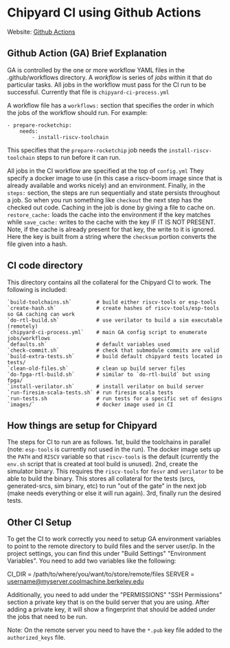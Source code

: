 Chipyard CI using Github Actions
===========

Website: [Github Actions](https://github.com/features/actions)

Github Action (GA) Brief Explanation
---------------------------

GA is controlled by the one or more workflow YAML files in the .github/workflows directory.
A *workflow* is series of *jobs* within it that do particular tasks.
All jobs in the workflow must pass for the CI run to be successful.
Currently that file is `chipyard-ci-process.yml`

A workflow file has a `workflows:` section that specifies the order in which the jobs of the workflow should run.
For example:

    - prepare-rocketchip:
        needs:
            - install-riscv-toolchain

This specifies that the `prepare-rocketchip` job needs the `install-riscv-toolchain` steps to run before it can run.

All jobs in the CI workflow are specified at the top of `config.yml`
They specify a docker image to use (in this case a riscv-boom image since that is already available and works nicely) and an environment.
Finally, in the `steps:` section, the steps are run sequentially and state persists throughout a job.
So when you run something like `checkout` the next step has the checked out code.
Caching in the job is done by giving a file to cache on.
`restore_cache:` loads the cache into the environment if the key matches while `save_cache:` writes to the cache with the key IF IT IS NOT PRESENT.
Note, if the cache is already present for that key, the write to it is ignored.
Here the key is built from a string where the `checksum` portion converts the file given into a hash.

CI code directory
-------------------

This directory contains all the collateral for the Chipyard CI to work.
The following is included:

    `build-toolchains.sh`        # build either riscv-tools or esp-tools
    `create-hash.sh`             # create hashes of riscv-tools/esp-tools so GA caching can work
    `do-rtl-build.sh`            # use verilator to build a sim executable (remotely)
    `chipyard-ci-process.yml`    # main GA config script to enumerate jobs/workflows
    `defaults.sh`                # default variables used
    `check-commit.sh`            # check that submodule commits are valid
    `build-extra-tests.sh`       # build default chipyard tests located in tests/
    `clean-old-files.sh`         # clean up build server files
    `do-fpga-rtl-build.sh`       # similar to `do-rtl-build` but using fpga/
    `install-verilator.sh`       # install verilator on build server
    `run-firesim-scala-tests.sh` # run firesim scala tests
    `run-tests.sh                # run tests for a specific set of designs
    `images/`                    # docker image used in CI

How things are setup for Chipyard
---------------------------------

The steps for CI to run are as follows.
1st, build the toolchains in parallel (note: `esp-tools` is currently not used in the run).
The docker image sets up the `PATH` and `RISCV` variable so that `riscv-tools` is the default (currently the `env.sh` script that is created at tool build is unused).
2nd, create the simulator binary.
This requires the `riscv-tools` for `fesvr` and `verilator` to be able to build the binary.
This stores all collateral for the tests (srcs, generated-srcs, sim binary, etc) to run "out of the gate" in the next job (make needs everything or else it will run again).
3rd, finally run the desired tests.

Other CI Setup
--------------

To get the CI to work correctly you need to setup GA environment variables to point to the remote directory to build files and the server user/ip.
In the project settings, you can find this under "Build Settings" "Environment Variables".
You need to add two variables like the following:

CI\_DIR = /path/to/where/you/want/to/store/remote/files
SERVER = username@myserver.coolmachine.berkeley.edu

Additionally, you need to add under the "PERMISSIONS" "SSH Permissions" section a private key that is on the build server that you are using.
After adding a private key, it will show a fingerprint that should be added under the jobs that need to be run.

Note: On the remote server you need to have the `*.pub` key file added to the `authorized_keys` file.
